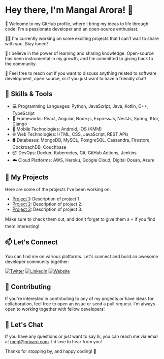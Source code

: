 
# Hey there, I'm Mangal Arora! 👋

🚀 Welcome to my GitHub profile, where I bring my ideas to life through code! I'm a passionate developer and an open-source enthusiast.

👨‍💻 I'm currently working on some exciting projects that I can't wait to share with you. Stay tuned!

🌱 I believe in the power of learning and sharing knowledge. Open-source has been instrumental in my growth, and I'm committed to giving back to the community.

💬 Feel free to reach out if you want to discuss anything related to software development, open source, or if you just want to have a friendly chat!


## 🔧 Skills & Tools

- 💻 Programming Languages: Python, JavaScript, Java, Kotlin, C++, TypeScript
- 🚀 Frameworks: React, Angular, Node.js, ExpressJs, NestJs, Spring, Ktor, Django
- 📱 Mobile Technologies: Android, iOS (KMM)
- 🌐 Web Technologies: HTML, CSS, JavaScript, REST APIs
- 🛢️ Databases: MongoDB, MySQL, PostgreSQL, Cassandra, Firestore, CockroachDB, Couchbase
- 📦 DevOps: Docker, Kubernetes, Git, GitHub Actions, Jenkins
- ☁️ Cloud Platforms: AWS, Heroku, Google Cloud, Digital Ocean, Azure

## 🚀 My Projects

Here are some of the projects I've been working on:

- [Project 1](https://github.com/mangalarora/project-1): Description of project 1.
- [Project 2](https://github.com/mangalarora/project-2): Description of project 2.
- [Project 3](https://github.com/mangalarora/project-3): Description of project 3.

Make sure to check them out, and don't forget to give them a ⭐️ if you find them interesting!

## 📫 Let's Connect

You can find me on various platforms. Let's connect and build an awesome developer community together:

[![Twitter](https://img.shields.io/badge/Twitter-%40mangalarora-1DA1F2?logo=twitter&logoColor=white&style=for-the-badge)](https://twitter.com/mangalarora)
[![LinkedIn](https://img.shields.io/badge/LinkedIn-Mangal%20Arora-0077B5?logo=linkedin&logoColor=white&style=for-the-badge)](https://www.linkedin.com/in/mangalarora/)
[![Website](https://img.shields.io/badge/Website-www.mangalarora.com-2E86AB?logo=world&logoColor=white&style=for-the-badge)](https://www.mangalarora.com)


## 🤝 Contributing

If you're interested in contributing to any of my projects or have ideas for collaboration, feel free to open an issue or send a pull request. I'm always open to working together with fellow developers!

## 💬 Let's Chat

If you have any questions or just want to say hi, you can reach me via email at [mngl@prixaro.com](mailto:mngl@prixaro.com). I'd love to hear from you!

Thanks for stopping by, and happy coding! 🚀






